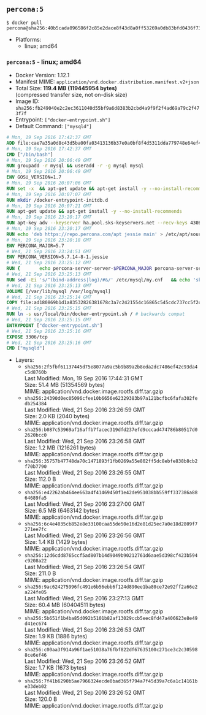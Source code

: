 ## `percona:5`

```console
$ docker pull percona@sha256:40b5cada096586f2c85e2dace8f43d8a0ff53269a0db83bfd0436f7353c63b65
```

-	Platforms:
	-	linux; amd64

### `percona:5` - linux; amd64

-	Docker Version: 1.12.1
-	Manifest MIME: `application/vnd.docker.distribution.manifest.v2+json`
-	Total Size: **119.4 MB (119445954 bytes)**  
	(compressed transfer size, not on-disk size)
-	Image ID: `sha256:fb249040e2c2ec3611040d55bf9a6d8383b2cbd4a9f9f2f4ad69a79c2f473f7f`
-	Entrypoint: `["docker-entrypoint.sh"]`
-	Default Command: `["mysqld"]`

```dockerfile
# Mon, 19 Sep 2016 17:42:37 GMT
ADD file:cae7a35a0d8c43d5ba00fa03413136b37e0a0bf8f4d5311dda779748e64ef425 in / 
# Mon, 19 Sep 2016 17:42:37 GMT
CMD ["/bin/bash"]
# Mon, 19 Sep 2016 20:06:49 GMT
RUN groupadd -r mysql && useradd -r -g mysql mysql
# Mon, 19 Sep 2016 20:06:49 GMT
ENV GOSU_VERSION=1.7
# Mon, 19 Sep 2016 20:07:06 GMT
RUN set -x 	&& apt-get update && apt-get install -y --no-install-recommends ca-certificates wget && rm -rf /var/lib/apt/lists/* 	&& wget -O /usr/local/bin/gosu "https://github.com/tianon/gosu/releases/download/$GOSU_VERSION/gosu-$(dpkg --print-architecture)" 	&& wget -O /usr/local/bin/gosu.asc "https://github.com/tianon/gosu/releases/download/$GOSU_VERSION/gosu-$(dpkg --print-architecture).asc" 	&& export GNUPGHOME="$(mktemp -d)" 	&& gpg --keyserver ha.pool.sks-keyservers.net --recv-keys B42F6819007F00F88E364FD4036A9C25BF357DD4 	&& gpg --batch --verify /usr/local/bin/gosu.asc /usr/local/bin/gosu 	&& rm -r "$GNUPGHOME" /usr/local/bin/gosu.asc 	&& chmod +x /usr/local/bin/gosu 	&& gosu nobody true 	&& apt-get purge -y --auto-remove ca-certificates wget
# Mon, 19 Sep 2016 20:07:07 GMT
RUN mkdir /docker-entrypoint-initdb.d
# Mon, 19 Sep 2016 20:07:21 GMT
RUN apt-get update && apt-get install -y --no-install-recommends 		apt-transport-https ca-certificates 		pwgen 	&& rm -rf /var/lib/apt/lists/*
# Mon, 19 Sep 2016 23:20:17 GMT
RUN apt-key adv --keyserver ha.pool.sks-keyservers.net --recv-keys 430BDF5C56E7C94E848EE60C1C4CBDCDCD2EFD2A
# Mon, 19 Sep 2016 23:20:17 GMT
RUN echo 'deb https://repo.percona.com/apt jessie main' > /etc/apt/sources.list.d/percona.list
# Mon, 19 Sep 2016 23:20:18 GMT
ENV PERCONA_MAJOR=5.7
# Wed, 21 Sep 2016 23:24:51 GMT
ENV PERCONA_VERSION=5.7.14-8-1.jessie
# Wed, 21 Sep 2016 23:25:12 GMT
RUN { 		echo percona-server-server-$PERCONA_MAJOR percona-server-server/root_password password 'unused'; 		echo percona-server-server-$PERCONA_MAJOR percona-server-server/root_password_again password 'unused'; 	} | debconf-set-selections 	&& apt-get update 	&& apt-get install -y 		percona-server-server-$PERCONA_MAJOR=$PERCONA_VERSION 	&& rm -rf /var/lib/apt/lists/* 	&& sed -ri 's/^user\s/#&/' /etc/mysql/my.cnf 	&& rm -rf /var/lib/mysql && mkdir -p /var/lib/mysql /var/run/mysqld 	&& chown -R mysql:mysql /var/lib/mysql /var/run/mysqld 	&& chmod 777 /var/run/mysqld
# Wed, 21 Sep 2016 23:25:13 GMT
RUN sed -Ei 's/^(bind-address|log)/#&/' /etc/mysql/my.cnf 	&& echo 'skip-host-cache\nskip-name-resolve' | awk '{ print } $1 == "[mysqld]" && c == 0 { c = 1; system("cat") }' /etc/mysql/my.cnf > /tmp/my.cnf 	&& mv /tmp/my.cnf /etc/mysql/my.cnf
# Wed, 21 Sep 2016 23:25:13 GMT
VOLUME [/var/lib/mysql /var/log/mysql]
# Wed, 21 Sep 2016 23:25:14 GMT
COPY file:ad180869b1d1a83532826381678c3a7c2421554c16865c545cdc737cc5f2c8d9 in /usr/local/bin/ 
# Wed, 21 Sep 2016 23:25:15 GMT
RUN ln -s usr/local/bin/docker-entrypoint.sh / # backwards compat
# Wed, 21 Sep 2016 23:25:15 GMT
ENTRYPOINT ["docker-entrypoint.sh"]
# Wed, 21 Sep 2016 23:25:16 GMT
EXPOSE 3306/tcp
# Wed, 21 Sep 2016 23:25:16 GMT
CMD ["mysqld"]
```

-	Layers:
	-	`sha256:2f5fbf61137445d75e8077a9ac5b9b89a2b8eda2dc7486ef42c93da4c5d8760b`  
		Last Modified: Mon, 19 Sep 2016 17:44:31 GMT  
		Size: 51.4 MB (51354569 bytes)  
		MIME: application/vnd.docker.image.rootfs.diff.tar.gzip
	-	`sha256:24390d0ec05096cfee10b6656e62329383b97a121bcfbc6fafa302fedb254384`  
		Last Modified: Wed, 21 Sep 2016 23:26:59 GMT  
		Size: 2.0 KB (2040 bytes)  
		MIME: application/vnd.docker.image.rootfs.diff.tar.gzip
	-	`sha256:b087c53969af16affb7facec319dfd237efd9cccad474786b80517d02620bcc0`  
		Last Modified: Wed, 21 Sep 2016 23:26:58 GMT  
		Size: 1.2 MB (1216261 bytes)  
		MIME: application/vnd.docker.image.rootfs.diff.tar.gzip
	-	`sha256:35757b47748da70c1471893f1fb0269a55e802ff5dc8ebfe838b8cb2f70b7790`  
		Last Modified: Wed, 21 Sep 2016 23:26:55 GMT  
		Size: 112.0 B  
		MIME: application/vnd.docker.image.rootfs.diff.tar.gzip
	-	`sha256:e42262ab464ee663a4f41469450f1e42de951038bb559ff337386a8864689fa5`  
		Last Modified: Wed, 21 Sep 2016 23:27:00 GMT  
		Size: 6.5 MB (6463142 bytes)  
		MIME: application/vnd.docker.image.rootfs.diff.tar.gzip
	-	`sha256:6c4e4035cb852e8e33100caa55de50e16d2e81d25ec7a0e18d2809f7271ee7fc`  
		Last Modified: Wed, 21 Sep 2016 23:26:56 GMT  
		Size: 1.4 KB (1429 bytes)  
		MIME: application/vnd.docker.image.rootfs.diff.tar.gzip
	-	`sha256:12d6cdd8765ccf5ad807b14d9049b90212761d6aae5d398cf423b594c9208a22`  
		Last Modified: Wed, 21 Sep 2016 23:26:54 GMT  
		Size: 211.0 B  
		MIME: application/vnd.docker.image.rootfs.diff.tar.gzip
	-	`sha256:9ac624275996fc491e6b56ebb6f124d890ee1ba80ce72e92ff2a66e2a224fe05`  
		Last Modified: Wed, 21 Sep 2016 23:27:13 GMT  
		Size: 60.4 MB (60404511 bytes)  
		MIME: application/vnd.docker.image.rootfs.diff.tar.gzip
	-	`sha256:5b651f1b4ba85d092b5101b82af13029ccb5eec8fd47a406623e8e49d41ec674`  
		Last Modified: Wed, 21 Sep 2016 23:26:53 GMT  
		Size: 1.9 KB (1886 bytes)  
		MIME: application/vnd.docker.image.rootfs.diff.tar.gzip
	-	`sha256:c00aa3f914a96f1ae51038a76fbf822df67635100c271ce3c2c305988ce6ef46`  
		Last Modified: Wed, 21 Sep 2016 23:26:52 GMT  
		Size: 1.7 KB (1673 bytes)  
		MIME: application/vnd.docker.image.rootfs.diff.tar.gzip
	-	`sha256:7f41b6290b5ae7966324ecde0bad365f794a7f45d39a7c6a1c14161be33deb02`  
		Last Modified: Wed, 21 Sep 2016 23:26:52 GMT  
		Size: 120.0 B  
		MIME: application/vnd.docker.image.rootfs.diff.tar.gzip
